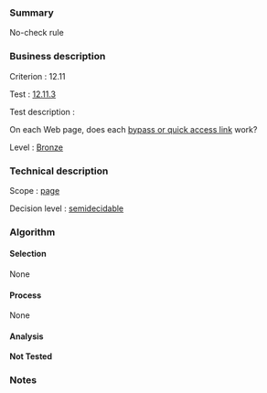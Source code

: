 ### Summary

No-check rule

### Business description

Criterion : 12.11

Test : [12.11.3](http://www.accessiweb.org/index.php/accessiweb-22-english-version.html#test-12-11-3)

Test description :

On each Web page, does each [bypass or quick access
link](http://www.braillenet.org/accessibilite/referentiel-aw21-en/glossaire.php#mLienEvitement)
work?

Level : [Bronze](/en/category/rules-design/accessiweb-11/level/bronze)

### Technical description

Scope : [page](/en/category/rules-design/accessiweb-11/scope/page)

Decision level :
[semidecidable](/en/category/rules-design/accessiweb-11/decision-level/semidecidable)

### Algorithm

#### Selection

None

#### Process

None

#### Analysis

**Not Tested**

### Notes


